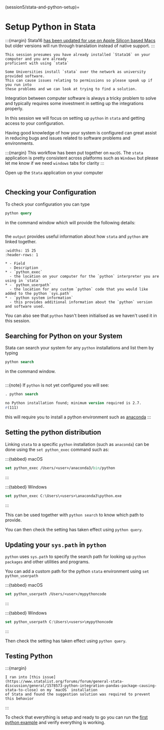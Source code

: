 (session5/stata-and-python-setup)=
# Setup Python in Stata

:::{margin}
Stata16 [has been updated for use on Apple Silicon based Macs](https://blog.stata.com/2020/11/10/stata-for-mac-with-apple-silicon/) but older versions will run through translation instead of
native support.
:::

```{admonition} Assumptions
This session presumes you have already installed `Stata16` on your computer and you are already
proficient with using `stata`
```

```{warning}
Some Universities install `stata` over the network as university provided software.
This can cause issues relating to permissions so please speak up if you run into
these problems and we can look at trying to find a solution.
```

Integration between computer software is always a tricky problem to solve and typically requires
some investment in setting up the integrations properly.

In this session we will focus on setting up `python` in `stata` and getting access to your configuration.

Having good knowledge of how your system is configured can great assist in reducing bugs and issues related
to software problems and environments.

:::{margin}
This workflow has been put together on `macOS`. The `stata` application is pretty consistent
across platforms such as `Windows` but please let me know if we need `windows` tabs for clarity
:::

Open up the `Stata` application on your computer

```{figure} img/stata-open.png
```

## Checking your Configuration

To check your configuration you can type

```stata
python query
```

in the command window which will provide the following details:

```{figure} img/stata-python-query.png
```

the `output` provides useful information about how `stata` and `python`
are linked together.

```{list-table}
:widths: 15 25
:header-rows: 1

* - Field
  - Description
* - `python_exec`
  - the location on your computer for the `python` interpreter you are using in `stata`
* - `python_userpath`
  - the location for any custom `python` code that you would like added to the python `sys.path`
* - `python system information`
  - this provides additional information about the `python` version and software used.
```

You can also see that `python` hasn't been initialised as we haven't used it in this session.

## Searching for Python on your System

Stata can search your system for any `python` installations and list them by typing

```stata
python search
```

in the command window.

```{figure} img/stata-python-search.png
```

:::{note}
If `python` is not yet configured you will see:

```stata
. python search

no Python installation found; minimum version required is 2.7.
r(111)
```

this will require you to install a python environment such as [anaconda](resources/setup)
:::

## Setting the python distribution

Linking `stata` to a specific `python` installation (such as `anaconda`) can be done
using the `set python_exec` command such as:

:::{tabbed} macOS
```stata
set python_exec /Users/<user>/anaconda3/bin/python
```
:::

:::{tabbed} Windows
```stata
set python_exec C:\Users\<users>\anaconda3\python.exe
```
:::

This can be used together with `python search` to know which path to provide.

You can then check the setting has taken effect using `python query`.

## Updating your `sys.path` in `python`

`python` uses `sys.path` to specify the search path for looking up
`python packages` and other utilities and programs.

You can add a custom path for the python `stata` environment using `set python_userpath`

:::{tabbed} macOS
```stata
set python_userpath /Users/<user>/mypythoncode
```
:::

:::{tabbed} Windows
```stata
set python_userpath C:\Users\<users>\mypythoncode
```
:::

Then check the setting has taken effect using `python query`.

## Testing Python

:::{margin}
```{admonition} macOS + Anaconda Issue
I ran into [this issue](https://www.statalist.org/forums/forum/general-stata-discussion/general/1578573-python-integration-pandas-package-causing-stata-to-close) on my `macOS` installation
of Stata and found the suggestion solution was required to prevent this behavior
```
:::

To check that everything is setup and ready to go you can run the
[first python example](session5/stata-and-python-interactive) and verify
everything is working.